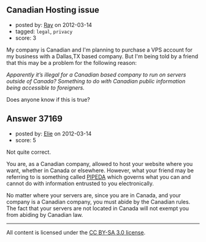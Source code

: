 ## Canadian Hosting issue

- posted by: [Ray](https://stackexchange.com/users/-1/15462-ray) on 2012-03-14
- tagged: `legal`, `privacy`
- score: 3

My company is Canadian and I'm planning to purchase a VPS account for my business with a Dallas,TX based company. But I'm being told by a friend that this may be a problem for the following reason:

 *Apparently it’s illegal for a Canadian based company to run on servers outside of Canada? Something to do with Canadian public information being accessible to foreigners.*
   

Does anyone know if this is true?


## Answer 37169

- posted by: [Elie](https://stackexchange.com/users/-1/1752-elie) on 2012-03-14
- score: 5

<p>Not quite correct.</p>

<p>You are, as a Canadian company, allowed to host your website where you want, whether in Canada or elsewhere. However, what your friend may be referring to is something called <a href="http://laws-lois.justice.gc.ca/eng/acts/P-8.6/">PIPEDA</a> which governs what you can and cannot do with information entrusted to you electronically.</p>

<p>No matter where your servers are, since you are in Canada, and your company is a Canadian company, you must abide by the Canadian rules. The fact that your servers are not located in Canada will not exempt you from abiding by Canadian law.</p>




---

All content is licensed under the [CC BY-SA 3.0 license](https://creativecommons.org/licenses/by-sa/3.0/).
